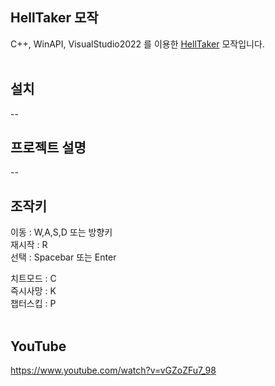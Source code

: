 ## HellTaker 모작
C++, WinAPI, VisualStudio2022 를 이용한 [HellTaker](https://store.steampowered.com/app/1289310/Helltaker/) 모작입니다.
<br/><br/>
## 설치
--
## 프로젝트 설명
--
## 조작키
이동 : W,A,S,D 또는 방향키   
재시작 : R   
선택 : Spacebar 또는 Enter

치트모드 : C   
즉시사망 : K   
챕터스킵 : P
<br/><br/>
## YouTube
https://www.youtube.com/watch?v=vGZoZFu7_98

